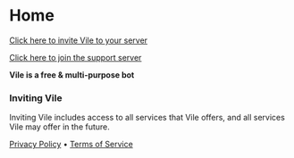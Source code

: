 # Home

[Click here to invite Vile to your server](https://discord.com/api/oauth2/authorize?client_id=1002261905613799527&permissions=8&scope=bot%20applications.commands)

[Click here to join the support server](https://discord.gg/KsfkG3BZ4h)

**Vile is a free & multi-purpose bot**

### Inviting Vile

Inviting Vile includes access to all services that Vile offers, and all services Vile may offer in the future.

[Privacy Policy](./privacy_policy.md)  •  [Terms of Service](./terms_of_service.md)
